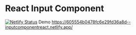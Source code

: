 # React Input Component
[![Netlify Status](https://api.netlify.com/api/v1/badges/c4e089a4-a638-4722-a165-3cdf9d6ba944/deploy-status)](https://app.netlify.com/sites/inputcomponentreact/deploys)
Demo https://605554b0478fc6e29fd36a8d--inputcomponentreact.netlify.app/
